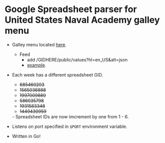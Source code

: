 <h1>Google Spreadsheet parser for United States Naval Academy galley menu</h1>

- Galley menu located [here](https://docs.google.com/a/usna.edu/spreadsheets/d/117RRZoomI9peIgAEQmvMPjo6dPvAEcbP7qyoLprwEJc/).
  - Feed
    - add /GIDHERE/public/values?hl=en_US&alt=json
    - [example](https://spreadsheets.google.com/feeds/list/117RRZoomI9peIgAEQmvMPjo6dPvAEcbP7qyoLprwEJc/GIDHERE/public/values?hl=en_US&alt=json).


- Each week has a different spreadsheet GID.
  <s>
  - 685460203
  - 1565036888
  - 1997009880
  - 586035798
  - 1931583348
  - 1449430959
  </s>
  - Spreadsheet IDs are now imcrement by one from 1 - 6. 




- Listens on port specified in `$PORT` environment variable.

- Written in Go!
